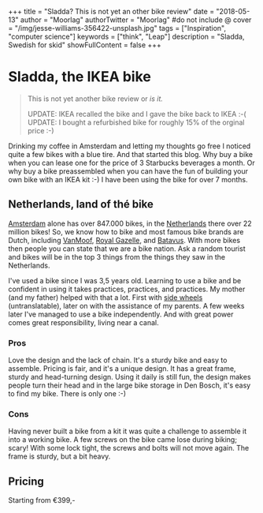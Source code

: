 
+++
title = "Sladda? This is not yet an other bike review"
date = "2018-05-13"
author = "Moorlag"
authorTwitter = "Moorlag" #do not include @
cover = "/img/jesse-williams-356422-unsplash.jpg"
tags = ["Inspiration", "computer science"]
keywords = ["think", "Leap"]
description = "Sladda, Swedish for skid"
showFullContent = false
+++
# Sladda, the IKEA bike

> This is not yet another bike review or _is it._
>
> UPDATE: IKEA recalled the bike and I gave the bike back to IKEA :-(
> UPDATE: I bought a refurbished bike for roughly 15% of the orginal price :-)

Drinking my coffee in Amsterdam and letting my thoughts go free I noticed quite a few bikes with a blue tire. And that started this blog. Why buy a bike when you can lease one for the price of 3 Starbucks beverages a month. Or why buy a bike preassembled when you can have the fun of building your own bike with an IKEA kit :-) I have been using the bike for over 7 months.

## Netherlands, land of thé bike

[Amsterdam](http://amsterdamfaq.com/1/amsterdam) alone has over 847.000 bikes, in the [Netherlands](https://www.velo-city2017.com/learn-more/why-the-netherlands/) there over 22 million bikes! So, we know how to bike and most famous bike brands are Dutch, including [VanMoof,](https://www.vanmoof.com/en_nl/) [Royal Gazelle](https://www.gazelle.nl), and [Batavus](https://www.batavus.nl). With more bikes then people you can state that we are a bike nation. Ask a random tourist and bikes will be in the top 3 things from the things they saw in the Netherlands.

I've used a bike since I was 3,5 years old. Learning to use a bike and be confident in using it takes practices, practices, and practices. My mother (and my father) helped with that a lot. First with [side wheels](https://www.lindanieuws.nl/nieuws/zijwieltjes-in-de-ban-de-loopfiets-zorgt-voor-minder-ongelukken/) (untranslatable), later on with the assistance of my parents. A few weeks later I've managed to use a bike independently. And with great power comes great responsibility, living near a canal.

### Pros

Love the design and the lack of chain. It's a sturdy bike and easy to assemble. Pricing is fair, and it's a unique design. It has a great frame, sturdy and head-turning design. Using it daily is still fun, the design makes people turn their head and in the large bike storage in Den Bosch, it's easy to find my bike. There is only one :-)

### Cons

Having never built a bike from a kit it was quite a challenge to assemble it into a working bike. A few screws on the bike came lose during biking; scary! With some lock tight, the screws and bolts will not move again. The frame is sturdy, but a bit heavy.

## Pricing

Starting from €399,-
